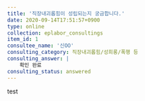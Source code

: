 ```yaml
---
title: '직장내괴롭힘이 성립되는지 궁금합니다.'
date: 2020-09-14T17:51:57+0900
type: online
collection: eplabor_consultings
item_id: 1
consultee_name: '신OO'
consulting_category: 직장내괴롭힘/성희롱/폭행 등
consulting_answer: |
    확인 완료
consulting_status: answered
---
```


test
